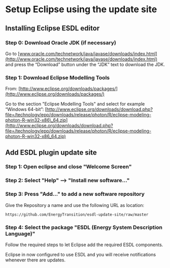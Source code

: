 # Setup Eclipse using the update site

## Installing Eclipse ESDL editor

### Step 0: Download Oracle JDK \(if necessary\)

Go to [www.oracle.com/technetwork/java/javase/downloads/index.html](http://www.oracle.com/technetwork/java/javase/downloads/index.html) and press the “Download” button under the “JDK” text to download the JDK.

### Step 1: Download Eclipse Modelling Tools

From: [http://www.eclipse.org/downloads/packages/](http://www.eclipse.org/downloads/packages/)

Go to the section "Eclipse Modelling Tools" and select for example “Windows 64-bit”: [http://www.eclipse.org/downloads/download.php?file=/technology/epp/downloads/release/photon/R/eclipse-modeling-photon-R-win32-x86\_64.zip](http://www.eclipse.org/downloads/download.php?file=/technology/epp/downloads/release/photon/R/eclipse-modeling-photon-R-win32-x86_64.zip)

## Add ESDL plugin update site

### Step 1: Open eclipse and close "Welcome Screen"

### Step 2: Select "Help" --&gt; "Install new software..."

### Step 3: Press "Add..." to add a new software repository

Give the Repository a name and use the following URL as location:

`https://github.com/EnergyTransition/esdl-update-site/raw/master`

### Step 4: Select the package "ESDL \(Energy System Description Language\)"

Follow the required steps to let Eclipse add the required ESDL components.

Eclipse in now configured to use ESDL and you will receive notifications whenever there are updates.

